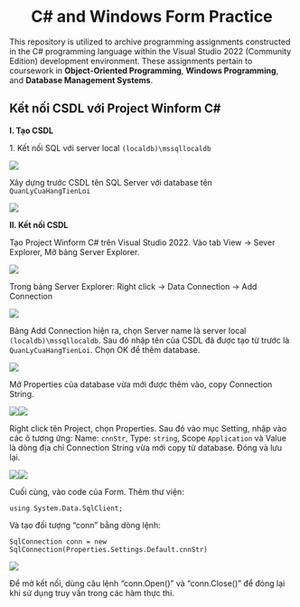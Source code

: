 <h1 align="center">C# and Windows Form Practice</h1>

This repository is utilized to archive programming assignments constructed in the C# programming language within the Visual Studio 2022 (Community Edition) development environment. These assignments pertain to coursework in **Object-Oriented Programming**, **Windows Programming**, and **Database Management Systems**.

<h2>Kết nối CSDL với Project Winform C#</h2>

**I. Tạo CSDL**

1\. Kết nối SQL với server local `(localdb)\mssqllocaldb`

![](images/Aspose.Words.f0e5952f-f0aa-4c6d-9893-6d41311d8697.001.png)

Xây dựng trước CSDL tên SQL Server với database tên `QuanLyCuaHangTienLoi`

![](images/Aspose.Words.f0e5952f-f0aa-4c6d-9893-6d41311d8697.002.png)

**II. Kết nối CSDL**

Tạo Project Winform C# trên Visual Studio 2022. Vào tab View -> Sever Explorer, Mở bảng Server Explorer.

![](images/Aspose.Words.f0e5952f-f0aa-4c6d-9893-6d41311d8697.003.png)

Trong bảng Server Explorer: Right click -> Data Connection -> Add Connection

![](images/Aspose.Words.f0e5952f-f0aa-4c6d-9893-6d41311d8697.004.png)

Bảng Add Connection hiện ra, chọn Server name là server local `(localdb)\mssqllocaldb`. Sau đó nhập tên của CSDL đã được tạo từ trước là `QuanLyCuaHangTienLoi`. Chọn OK để thêm database.

![](images/Aspose.Words.f0e5952f-f0aa-4c6d-9893-6d41311d8697.005.png)

Mở Properties của database vừa mới được thêm vào, copy Connection String.

![](images/Aspose.Words.f0e5952f-f0aa-4c6d-9893-6d41311d8697.006.png)![](images/Aspose.Words.f0e5952f-f0aa-4c6d-9893-6d41311d8697.007.png)

Right click tên Project, chọn Properties. Sau đó vào mục Setting, nhập vào các ô tương ứng: Name: `cnnStr`, Type: `string`, Scope `Application` và Value là dòng địa chỉ Connection String vừa mới copy từ database. Đóng và lưu lại.

![](images/Aspose.Words.f0e5952f-f0aa-4c6d-9893-6d41311d8697.008.png)![](images/Aspose.Words.f0e5952f-f0aa-4c6d-9893-6d41311d8697.009.png)

Cuối cùng, vào code của Form. Thêm thư viện:

`using System.Data.SqlClient;`

Và tạo đối tượng “conn” bằng dòng lệnh:

`SqlConnection conn = new SqlConnection(Properties.Settings.Default.cnnStr)`

![](images/Aspose.Words.f0e5952f-f0aa-4c6d-9893-6d41311d8697.010.png)

Để mở kết nối, dùng câu lệnh “conn.Open()” và “conn.Close()” để đóng lại khi sử dụng truy vấn trong các hàm thực thi.
